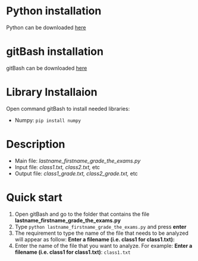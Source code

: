 # Python installation
Python can be downloaded [here](https://www.python.org/)

# gitBash installation
gitBash can be downloaded [here](https://gitforwindows.org/)

# Library Installaion
Open command gitBash to install needed libraries:
- Numpy: `pip install numpy`

# Description
- Main file: _lastname_firstname_grade_the_exams.py_
- Input file: _class1.txt, class2.txt,_ etc
- Output file: _class1_grade.txt, class2_grade.txt,_ etc

# Quick start
1. Open gitBash and go to the folder that contains the file **lastname_firstname_grade_the_exams.py**
2. Type `python lastname_firstname_grade_the_exams.py` and press **enter**
3. The requirement to type the name of the file that needs to be analyzed will appear as follow: 
  **Enter a filename (i.e. class1 for class1.txt):**
4. Enter the name of the file that you want to analyze. 
  For example: **Enter a filename (i.e. class1 for class1.txt)**: `class1.txt`


